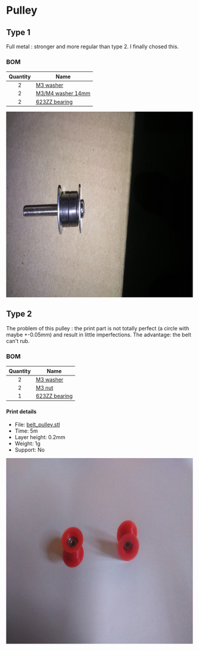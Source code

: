 # Pulley

## Type 1
Full metal : stronger and more regular than type 2. I finally chosed this.
### BOM
| Quantity | Name |
| :---: | --- |
| 2 | [M3 washer](../bom/bom.md) | 
| 2 | [M3/M4 washer 14mm](../bom/bom.md) | 
| 2 | [623ZZ bearing](../bom/bom.md) | 

<a href="./DSC_0003.JPG"><img src="./DSC_0003.JPG" height="500"></a>

## Type 2
The problem of this pulley : the print part is not totally perfect (a circle with maybe +-0.05mm) and result in little imperfections.
The advantage: the belt can't rub.

### BOM
| Quantity | Name |
| :---: | --- |
| 2 | [M3 washer](../bom/bom.md) | 
| 2 | [M3 nut](../bom/bom.md) | 
| 1 | [623ZZ bearing](../bom/bom.md) | 

#### Print details
* File: [belt_pulley.stl](../../models/XYZ/motors_cariages/belt_pulley.stl)
* Time: 5m
* Layer height: 0.2mm
* Weight: 1g
* Support: No

<a href="./DSC_0002.JPG"><img src="./DSC_0002.JPG" height="500"></a>
